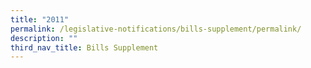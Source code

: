 ```yaml
---
title: "2011"
permalink: /legislative-notifications/bills-supplement/permalink/
description: ""
third_nav_title: Bills Supplement
---
```

